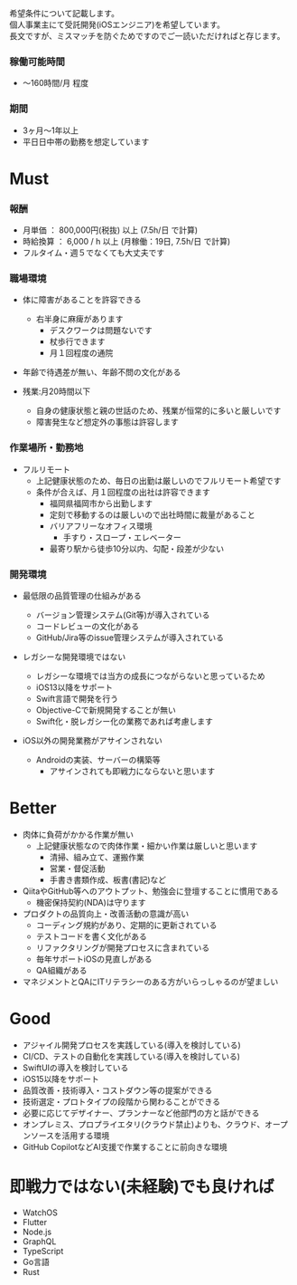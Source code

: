 希望条件について記載します。<br>
個人事業主にて受託開発(iOSエンジニア)を希望しています。<br>
長文ですが、ミスマッチを防ぐためですのでご一読いただければと存じます。<br>

### 稼働可能時間
- 〜160時間/月 程度

### 期間
- 3ヶ月〜1年以上
- 平日日中帯の勤務を想定しています

# Must

### 報酬
- 月単価 ： 800,000円(税抜) 以上 (7.5h/日 で計算)
- 時給換算 ： 6,000 / h 以上 (月稼働：19日, 7.5h/日 で計算)
- フルタイム・週５でなくても大丈夫です

### 職場環境
- 体に障害があることを許容できる
  - 右半身に麻痺があります
    - デスクワークは問題ないです
    - 杖歩行できます
    - 月１回程度の通院

- 年齢で待遇差が無い、年齢不問の文化がある
- 残業:月20時間以下
  - 自身の健康状態と親の世話のため、残業が恒常的に多いと厳しいです
  - 障害発生など想定外の事態は許容します

### 作業場所・勤務地
- フルリモート
  - 上記健康状態のため、毎日の出勤は厳しいのでフルリモート希望です
  - 条件が合えば、月１回程度の出社は許容できます
    - 福岡県福岡市から出勤します
    - 定刻で移動するのは厳しいので出社時間に裁量があること
    - バリアフリーなオフィス環境
      - 手すり・スロープ・エレベーター
    - 最寄り駅から徒歩10分以内、勾配・段差が少ない


### 開発環境
- 最低限の品質管理の仕組みがある
  - バージョン管理システム(Git等)が導入されている
  - コードレビューの文化がある
  - GitHub/Jira等のissue管理システムが導入されている

- レガシーな開発環境ではない
  - レガシーな環境では当方の成長につながらないと思っているため
  - iOS13以降をサポート
  - Swift言語で開発を行う
  - Objective-Cで新規開発することが無い
  - Swift化・脱レガシー化の業務であれば考慮します

- iOS以外の開発業務がアサインされない
  - Androidの実装、サーバーの構築等
    - アサインされても即戦力にならないと思います

# Better

- 肉体に負荷がかかる作業が無い
  - 上記健康状態なので肉体作業・細かい作業は厳しいと思います
    - 清掃、組み立て、運搬作業
    - 営業・督促活動
    - 手書き書類作成、板書(書記)など
- QiitaやGitHub等へのアウトプット、勉強会に登壇することに慣用である
  - 機密保持契約(NDA)は守ります
- プロダクトの品質向上・改善活動の意識が高い
  - コーディング規約があり、定期的に更新されている
  - テストコードを書く文化がある
  - リファクタリングが開発プロセスに含まれている
  - 毎年サポートiOSの見直しがある
  - QA組織がある
- マネジメントとQAにITリテラシーのある方がいらっしゃるのが望ましい

# Good

- アジャイル開発プロセスを実践している(導入を検討している)
- CI/CD、テストの自動化を実践している(導入を検討している)
- SwiftUIの導入を検討している
- iOS15以降をサポート
- 品質改善・技術導入・コストダウン等の提案ができる
- 技術選定・プロトタイプの段階から関わることができる
- 必要に応じてデザイナー、プランナーなど他部門の方と話ができる
- オンプレミス、プロプライエタリ(クラウド禁止)よりも、クラウド、オープンソースを活用する環境
- GitHub CopilotなどAI支援で作業することに前向きな環境 


# 即戦力ではない(未経験)でも良ければ

- WatchOS
- Flutter
- Node.js
- GraphQL
- TypeScript
- Go言語
- Rust

